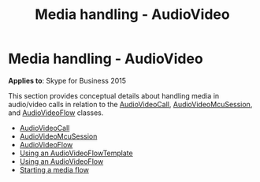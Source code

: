 ﻿---
title: Media handling - AudioVideo
TOCTitle: Media handling - AudioVideo
ms:assetid: 4e4784d8-908d-4371-9bbd-355b6279ac16
ms:mtpsurl: https://msdn.microsoft.com/library/Dn466027(v=office.16)
ms:contentKeyID: 65239965
ms.date: 07/27/2015
mtps_version: v=office.16
---

# Media handling - AudioVideo

**Applies to**: Skype for Business 2015

This section provides conceptual details about handling media in audio/video calls in relation to the [AudioVideoCall](https://docs.microsoft.com/dotnet/api/microsoft.rtc.collaboration.audiovideo.audiovideocall?view=ucma-api), [AudioVideoMcuSession](https://msdn.microsoft.com/library/hh385298\(v=office.16\)), and [AudioVideoFlow](https://docs.microsoft.com/dotnet/api/microsoft.rtc.collaboration.audiovideo.audiovideoflow?view=ucma-api) classes.

- [AudioVideoCall](audiovideocall.md)
- [AudioVideoMcuSession](audiovideomcusession.md)
- [AudioVideoFlow](audiovideoflow.md)
- [Using an AudioVideoFlowTemplate](using-an-audiovideoflowtemplate.md)
- [Using an AudioVideoFlow](using-an-audiovideoflow.md)
- [Starting a media flow](starting-a-media-flow.md)

